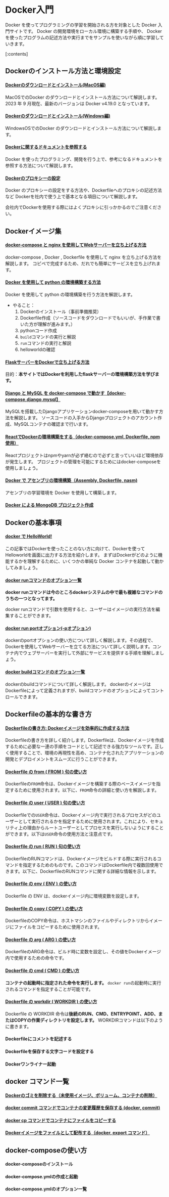 ﻿


# Docker入門

Docker を使ってプログラミングの学習を開始される方を対象とした Docker 入門サイトです。 Docker の開発環境をローカル環境に構築する手順や、 Docker を使ったプログラムの記述方法や実行までをサンプルを使いながら順に学習していきます。

[:contents]




## Dockerのインストール方法と環境設定

#### [Dockerのダウンロードとインストール(MacOS編)](https://minegishirei.hatenablog.com/entry/2023/09/03/143528)

MacOSでのDocker のダウンロードとインストール方法について解説します。 2023 年 9 月現在、最新のバージョンは Docker v4.19.0 となっています。

#### [Dockerのダウンロードとインストール(Windows編)](https://minegishirei.hatenablog.com/entry/2023/09/04/115946)

WindowsOSでのDocker のダウンロードとインストール方法について解説します。

#### [Dockerに関するドキュメントを参照する](https://minegishirei.hatenablog.com/entry/2023/09/03/184308)

Docker を使ったプログラミング、開発を行う上で、参考になるドキュメントを参照する方法について解説します。

#### [Dockerのプロキシーの設定](https://minegishirei.hatenablog.com/entry/2023/09/05/120827)

Docker のプロキシーの設定をする方法や、Dockerfileへのプロキシの記述方法など Dockerを社内で使う上で基本となる項目について解説します。

会社内でDockerを使用する際にはよくプロキシに引っかかるのでご注意ください。






## Dockerイメージ集

#### [docker-compose と nginx を使用してWebサーバーを立ち上げる方法](https://minegishirei.hatenablog.com/entry/2023/09/16/112502)
docker-compose , Docker , Dockerfile を使用して nginx を立ち上げる方法を解説します。 コピペで完成するため、だれでも簡単にサービスを立ち上げれます。



#### [Docker を使用して python の環境構築する方法](https://minegishirei.hatenablog.com/entry/2023/05/04/171154)

Docker を使用して python の環境構築を行う方法を解説します。

- やること：
    1. Dockerのインストール（事前準備推奨）
    2. Dockerfile作成（ソースコードをダウンロードでもいいが、手作業で書いた方が理解が進みます。）
    3. pythonコード作成
    4. `build`コマンドの実行と解説
    5. `run`コマンドの実行と解説
    6. helloworldの確認



#### [FlaskサーバーをDockerで立ち上げる方法](https://minegishirei.hatenablog.com/entry/2023/05/06/180545)

目的：**本サイトではDockerを利用したflaskサーバーの環境構築方法を学びます。**



#### [Django と MySQL を docker-compose で動かす【docker-compose,django,mysql】](https://minegishirei.hatenablog.com/entry/2023/09/18/205930)

MySQLを搭載したDjangoアプリケーションdocker-composeを用いて動かす方法を解説します。 ソースコードの入手からDjangoプロジェクトのアカウント作成、MySQLコンテナの確認まで行います。



#### [ReactでDockerの環境構築をする（docker-compose.yml, Dockerfile, npm使用）](https://minegishirei.hatenablog.com/entry/2023/09/19/182011)


Reactプロジェクトはnpmやyarnが必ず絡むので必ずと言っていいほど環境依存が発生します。 プロジェクトの管理を可能にするためにはdocker-composeを使用しましょう。


#### [Docker で アセンブリの環境構築（Assembly, Dockerfile, nasm)](https://minegishirei.hatenablog.com/entry/2023/09/19/182340)

アセンブリの学習環境を Docker を使用して構築します。


#### [Docker による MongoDB プロジェクト作成](https://minegishirei.hatenablog.com/entry/2023/09/20/185431)


## Dockerの基本事項

#### [docker で HelloWorld!](https://minegishirei.hatenablog.com/entry/2023/09/06/100027)

この記事ではDockerを使ったことのない方に向けて、Dockerを使ってHelloworldを画面に出力する方法を紹介します。
まずはDockerがどのように機能するかを理解するために、いくつかの単純な Docker コンテナを起動して動かしてみましょう。



#### [docker runコマンドのオプション一覧](https://minegishirei.hatenablog.com/entry/2023/05/09/095603)

**docker runコマンドは今のところdockerシステムの中で最も複雑なコマンドのうちの一つとなってます。**

docker runコマンドで引数を使用すると、ユーザーはイメージの実行方法を編集することができます。


#### [docker run portオプション(-pオプション)](https://minegishirei.hatenablog.com/entry/2023/09/07/120532)

dockerのportオプションの使い方について詳しく解説します。その過程で、Dockerを使用してWebサーバーを立てる方法について詳しく説明します。コンテナ内でウェブサーバーを実行して外部にサービスを提供する手順を理解しましょう。

#### [docker buildコマンドのオプション一覧](https://minegishirei.hatenablog.com/entry/2023/05/09/200108)

dockerのbuildコマンドについて詳しく解説します。
dockerのイメージはDockerfileによって定義されますが、buildコマンドのオプションによってコントロールできます。



## Dockerfileの基本的な書き方

#### [Dockerfileの書き方: Dockerイメージを効率的に作成する方法](https://minegishirei.hatenablog.com/entry/2023/09/11/102313)

Dockerfileの書き方を詳しく紹介します。Dockerfileは、Dockerイメージを作成するために必要な一連の手順をコードとして記述できる強力なツールです。正しく使用することで、環境の再現性を高め、コンテナ化されたアプリケーションの開発とデプロイメントをスムーズに行うことができます。


#### [Dockerfile の from ( FROM ) 句の使い方](https://minegishirei.hatenablog.com/entry/2023/09/12/111814)

Dockerfileの`FROM`命令は、Dockerイメージを構築する際のベースイメージを指定するために使用されます。以下に、`FROM`命令の詳細と使い方を解説します。

#### [Dockerfile の user ( USER ) 句の使い方](https://minegishirei.hatenablog.com/entry/2023/09/12/113541)

Dockerfileでの`USER`命令は、Dockerイメージ内で実行されるプロセスがどのユーザーとして実行されるかを指定するために使用されます。これにより、セキュリティ上の理由からルートユーザーとしてプロセスを実行しないようにすることができます。以下は`USER`命令の使用方法と注意点です。



#### [Dockerfile の run ( RUN ) 句の使い方](https://minegishirei.hatenablog.com/entry/2023/09/14/102912)

DockerfileのRUNコマンドは、Dockerイメージをビルドする際に実行されるコマンドを指定するためのものです。このコマンドはDockerfile内で複数回使用できます。以下に、DockerfileのRUNコマンドに関する詳細な情報を示します。



#### [Dockerfile の env ( ENV ) の使い方](https://minegishirei.hatenablog.com/entry/2023/09/14/140239)

Dockerfile の ENV は、dockerイメージ内に環境変数を設定します。


#### [Dockerfile の copy ( COPY ) の使い方](https://minegishirei.hatenablog.com/entry/2023/09/14/152703)

DockerfileのCOPY命令は、ホストマシンのファイルやディレクトリからイメージにファイルをコピーするために使用されます。 

#### [Dockerfile の arg ( ARG ) の使い方](https://minegishirei.hatenablog.com/entry/2023/09/16/172148)

DockerfileのARG命令は、ビルド時に変数を設定し、その値をDockerイメージ内で使用するための命令です。


#### [Dockerfile の cmd ( CMD ) の使い方](https://minegishirei.hatenablog.com/entry/2023/09/14/210740)

**コンテナの起動時に指定された命令を実行します。**
`docker run`の起動時に実行されるコマンドを指定することが可能です。


#### [Dockerfile の workdir ( WORKDIR ) の使い方](https://minegishirei.hatenablog.com/entry/2023/09/16/094349)

Dockerfile の WORKDIR 命令は**後続のRUN、CMD、ENTRYPOINT、ADD、またはCOPYの作業ディレクトリを設定します。**
WORKDIRコマンドは以下のように書きます。


#### Dockerfileにコメントを記述する

#### Dockerfileを保存する文字コードを設定する

#### Dockerワンライナー起動




## docker コマンド一覧


#### [Dockerのゴミを削除する（未使用イメージ、ボリューム、コンテナの削除）](https://minegishirei.hatenablog.com/entry/2023/09/19/182608)


#### [docker commit コマンドでコンテナの変更履歴を保存する (docker, commit)](https://minegishirei.hatenablog.com/entry/2023/09/20/185015)


#### [docker cp コマンドでコンテナにファイルをコピーする](https://minegishirei.hatenablog.com/entry/2023/09/20/185116)


#### [Dockerイメージをファイルとして配布する（docker, export コマンド）](https://minegishirei.hatenablog.com/entry/2023/09/20/185234)


## docker-composeの使い方

#### docker-composeのインストール

#### docker-compose.ymlの作成と起動

#### docker-compose.ymlのオプション一覧


